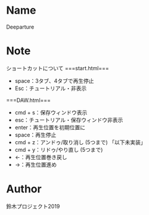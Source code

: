 # Name
Deeparture

# Note
ショートカットについて
===start.html===
* space：3タブ、4タブで再生停止
* Esc：チュートリアル・非表示

===DAW.html===
* cmd + s：保存ウィンドウ表示
* esc：チュートリアル・保存ウィンドウ非表示
* enter：再生位置を初期位置に
* space：再生停止
* cmd + z：アンドゥ/取り消し (5つまで)
「以下未実装」
* cmd + y：リドゥ/やり直し (5つまで)
* ←：再生位置巻き戻し
* →：再生位置進め

# Author
鈴木プロジェクト2019
